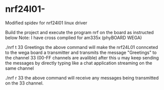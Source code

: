 # nrf24l01-
Modified spidev for nrf24l01 linux driver

Build the project and execute the program nrf on the board as instructed below
Note: I have cross complied for am335x (phyBOARD WEGA)

./nrf t 33 Greetings
the above command will make the nrf24L01 connceted to the wega board a transmitter and transmits the message "Greetings" to the channel 33 (00-FF channels are avalible)
after this u may keep sending the messages by directly typing like a chat application streaming on the same channel 

./nrf r 33
the above command will receive any messages being transmitted on the 33 channel.
